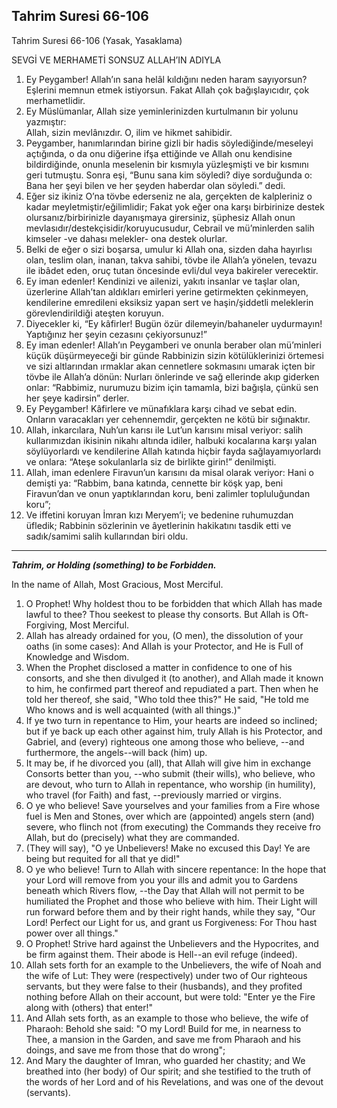 
## Tahrim Suresi 66-106

Tahrim Suresi 66-106 (Yasak, Yasaklama)

SEVGİ VE MERHAMETİ SONSUZ ALLAH’IN ADIYLA

1. Ey Peygamber! Allah’ın sana helâl kıldığını neden haram sayıyorsun? Eşlerini memnun etmek istiyorsun. Fakat Allah çok bağışlayıcıdır, çok merhametlidir.
2. Ey Müslümanlar, Allah size yeminlerinizden kurtulmanın bir yolunu yazmıştır:  
    Allah, sizin mevlânızdır. O, ilim ve hikmet sahibidir.
3. Peygamber, hanımlarından birine gizli bir hadis söylediğinde/meseleyi açtığında, o da onu diğerine ifşa ettiğinde ve Allah onu kendisine bildirdiğinde, onunla meselenin bir kısmıyla yüzleşmişti ve bir kısmını geri tutmuştu. Sonra eşi, “Bunu sana kim söyledi? diye sorduğunda o: Bana her şeyi bilen ve her şeyden haberdar olan söyledi.” dedi.
4. Eğer siz ikiniz O’na tövbe ederseniz ne ala, gerçekten de kalpleriniz o kadar meyletmiştir/eğilimlidir; Fakat yok eğer ona karşı birbirinize destek olursanız/birbirinizle dayanışmaya girersiniz, şüphesiz Allah onun mevlasıdır/destekçisidir/koruyucusudur, Cebrail ve mü’minlerden salih kimseler -ve dahası melekler- ona destek olurlar.
5. Belki de eğer o sizi boşarsa, umulur ki Allah ona, sizden daha hayırlısı olan, teslim olan, inanan, takva sahibi, tövbe ile Allah’a yönelen, tevazu ile ibâdet eden, oruç tutan öncesinde evli/dul veya bakireler verecektir.
6. Ey iman edenler! Kendinizi ve ailenizi, yakıtı insanlar ve taşlar olan, üzerlerine Allah’tan aldıkları emirleri yerine getirmekten çekinmeyen, kendilerine emredileni eksiksiz yapan sert ve haşin/şiddetli meleklerin görevlendirildiği ateşten koruyun.
7. Diyecekler ki, “Ey kâfirler! Bugün özür dilemeyin/bahaneler uydurmayın! Yaptığınız her şeyin cezasını çekiyorsunuz!”
8. Ey iman edenler! Allah’ın Peygamberi ve onunla beraber olan mü’minleri küçük düşürmeyeceği bir günde Rabbinizin sizin kötülüklerinizi örtemesi ve sizi altlarından ırmaklar akan cennetlere sokmasını umarak içten bir tövbe ile Allah’a dönün: Nurları önlerinde ve sağ ellerinde akıp giderken onlar: “Rabbimiz, nurumuzu bizim için tamamla, bizi bağışla, çünkü sen her şeye kadirsin” derler.
9. Ey Peygamber! Kâfirlere ve münafıklara karşı cihad ve sebat edin. Onların varacakları yer cehennemdir, gerçekten ne kötü bir sığınaktır.
10. Allah, inkarcılara, Nuh’un karısı ile Lut’un karısını misal veriyor: salih kullarımızdan ikisinin nikahı altında idiler, halbuki kocalarına karşı yalan söylüyorlardı ve kendilerine Allah katında hiçbir fayda sağlayamıyorlardı ve onlara: “Ateşe sokulanlarla siz de birlikte girin!” denilmişti.
11. Allah, iman edenlere Firavun’un karısını da misal olarak veriyor: Hani o demişti ya: “Rabbim, bana katında, cennette bir köşk yap, beni Firavun’dan ve onun yaptıklarından koru, beni zalimler topluluğundan koru”;
12. Ve iffetini koruyan İmran kızı Meryem’i; ve bedenine ruhumuzdan üfledik; Rabbinin sözlerinin ve âyetlerinin hakikatını tasdik etti ve sadık/samimi salih kullarından biri oldu.



---


***Tahrim, or Holding (something) to be Forbidden.*** 

In the name of Allah, Most Gracious, Most Merciful.


1.  O Prophet! Why
holdest thou to be forbidden that which Allah has made lawful to
thee? Thou seekest to please thy consorts. But Allah is Oft-
Forgiving, Most Merciful.
2. Allah has already ordained for you, (O men), the dissolution
of your oaths (in some cases): And Allah is your Protector, and
He is Full of Knowledge and Wisdom.
3. When the Prophet disclosed a matter in confidence to one of
his consorts, and she then divulged it (to another), and Allah
made it known to him, he confirmed part thereof and repudiated a
part. Then when he told her thereof, she said, "Who told thee
this?" He said, "He told me Who knows and is well acquainted
(with all things.)"
4. If ye two turn in repentance to Him, your hearts are indeed
so inclined; but if ye back up each other against him, truly
Allah is his Protector, and Gabriel, and (every) righteous one
among those who believe, --and furthermore, the angels--will
back (him) up.
5. It may be, if he divorced you (all), that Allah will give him
in exchange Consorts better than you, --who submit (their
wills), who believe, who are devout, who turn to Allah in
repentance, who worship (in humility), who travel (for Faith)
and fast, --previously married or virgins.
6. O ye who believe! Save yourselves and your families from a
Fire whose fuel is Men and Stones, over which are (appointed)
angels stern (and) severe, who flinch not (from executing) the
Commands they receive fro Allah, but do (precisely) what they
are commanded.
7. (They will say), "O ye Unbelievers! Make no excused this Day!
Ye are being but requited for all that ye did!"
8. O ye who believe! Turn to Allah with sincere repentance: In
the hope that your Lord will remove from you your ills and admit
you to Gardens beneath which Rivers flow, --the Day that Allah
will not permit to be humiliated the Prophet and those who
believe with him. Their Light will run forward before them and
by their right hands, while they say, "Our Lord! Perfect our
Light for us, and grant us Forgiveness: For Thou hast power over
all things."
9. O Prophet! Strive hard against the Unbelievers and the
Hypocrites, and be firm against them. Their abode is Hell--an
evil refuge (indeed).
10. Allah sets forth for an example to the Unbelievers, the wife
of Noah and the wife of Lut: They were (respectively) under two
of Our righteous servants, but they were false to their
(husbands), and they profited nothing before Allah on their
account, but were told: "Enter ye the Fire along with (others)
that enter!"
11. And Allah sets forth, as an example to those who believe,
the wife of Pharaoh: Behold she said: "O my Lord! Build for me,
in nearness to Thee, a mansion in the Garden, and save me from
Pharaoh and his doings, and save me from those that do wrong";
12. And Mary the daughter of Imran, who guarded her chastity;
and We breathed into (her body) of Our spirit; and she testified
to the truth of the words of her Lord and of his Revelations,
and was one of the devout (servants).